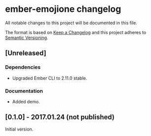 # ember-emojione changelog

All notable changes to this project will be documented in this file.

The format is based on [Keep a Changelog](http://keepachangelog.com/) and this project adheres to [Semantic Versioning](http://semver.org/).

## [Unreleased]
### Dependencies
- Upgraded Ember CLI to 2.11.0 stable.

### Documentation
- Added demo.

## [0.1.0] - 2017.01.24 (not published)

Initial version.
